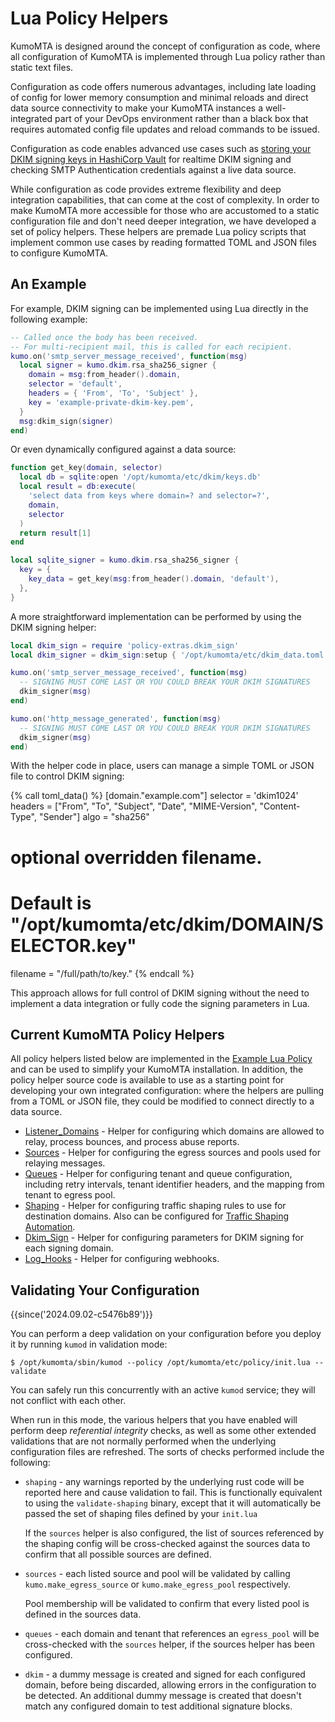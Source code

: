 # Lua Policy Helpers

KumoMTA is designed around the concept of configuration as code, where all configuration of KumoMTA is implemented through Lua policy rather than static text files.

Configuration as code offers numerous advantages, including late loading of config for lower memory consumption and minimal reloads and direct data source connectivity to make your KumoMTA instances a well-integrated part of your DevOps environment rather than a black box that requires automated config file updates and reload commands to be issued.

Configuration as code enables advanced use cases such as [storing your DKIM signing keys in HashiCorp Vault](../policy/hashicorp_vault.md) for realtime DKIM signing and checking SMTP Authentication credentials against a live data source.

While configuration as code provides extreme flexibility and deep integration capabilities, that can come at the cost of complexity. In order to make KumoMTA more accessible for those who are accustomed to a static configuration file and don't need deeper integration, we have developed a set of policy helpers. These helpers are premade Lua policy scripts that implement common use cases by reading formatted TOML and JSON files to configure KumoMTA.

## An Example

For example, DKIM signing can be implemented using Lua directly in the following example:

```lua
-- Called once the body has been received.
-- For multi-recipient mail, this is called for each recipient.
kumo.on('smtp_server_message_received', function(msg)
  local signer = kumo.dkim.rsa_sha256_signer {
    domain = msg:from_header().domain,
    selector = 'default',
    headers = { 'From', 'To', 'Subject' },
    key = 'example-private-dkim-key.pem',
  }
  msg:dkim_sign(signer)
end)
```

Or even dynamically configured against a data source:

```lua
function get_key(domain, selector)
  local db = sqlite:open '/opt/kumomta/etc/dkim/keys.db'
  local result = db:execute(
    'select data from keys where domain=? and selector=?',
    domain,
    selector
  )
  return result[1]
end

local sqlite_signer = kumo.dkim.rsa_sha256_signer {
  key = {
    key_data = get_key(msg:from_header().domain, 'default'),
  },
}
```

A more straightforward implementation can be performed by using the DKIM signing helper:

```lua
local dkim_sign = require 'policy-extras.dkim_sign'
local dkim_signer = dkim_sign:setup { '/opt/kumomta/etc/dkim_data.toml' }

kumo.on('smtp_server_message_received', function(msg)
  -- SIGNING MUST COME LAST OR YOU COULD BREAK YOUR DKIM SIGNATURES
  dkim_signer(msg)
end)

kumo.on('http_message_generated', function(msg)
  -- SIGNING MUST COME LAST OR YOU COULD BREAK YOUR DKIM SIGNATURES
  dkim_signer(msg)
end)
```

With the helper code in place, users can manage a simple TOML or JSON file to control DKIM signing:

{% call toml_data() %}
[domain."example.com"]
selector = 'dkim1024'
headers = ["From", "To", "Subject", "Date", "MIME-Version", "Content-Type", "Sender"]
algo = "sha256"

# optional overridden filename.
# Default is "/opt/kumomta/etc/dkim/DOMAIN/SELECTOR.key"
filename = "/full/path/to/key."
{% endcall %}

This approach allows for full control of DKIM signing without the need to implement a data integration or fully code the signing parameters in Lua.

## Current KumoMTA Policy Helpers

All policy helpers listed below are implemented in the [Example Lua Policy](./example.md) and can be used to simplify your KumoMTA installation. In addition, the policy helper source code is available to use as a starting point for developing your own integrated configuration: where the helpers are pulling from a TOML or JSON file, they could be modified to connect directly to a data source.

* [Listener_Domains](./domains.md#using-the-listener_domainslua-policy-helper) - Helper for configuring which domains are allowed to relay, process bounces, and process abuse reports.
* [Sources](./sendingips.md#using-the-sourceslua-policy-helper) - Helper for configuring the egress sources and pools used for relaying messages.
* [Queues](./queuemanagement.md#using-the-queues-helper) - Helper for configuring tenant and queue configuration, including retry intervals, tenant identifier headers, and the mapping from tenant to egress pool.
* [Shaping](./trafficshaping.md#using-the-shapinglua-helper) - Helper for configuring traffic shaping rules to use for destination domains. Also can be configured for [Traffic Shaping Automation](trafficshaping.md).
* [Dkim_Sign](./dkim.md#using-the-dkim_signlua-policy-helper) - Helper for configuring parameters for DKIM signing for each signing domain.
* [Log_Hooks](../operation/webhooks.md#using-the-log_hookslua-helper) - Helper for configuring webhooks.

## Validating Your Configuration

{{since('2024.09.02-c5476b89')}}

You can perform a deep validation on your configuration before you deploy it by
running `kumod` in validation mode:

```console
$ /opt/kumomta/sbin/kumod --policy /opt/kumomta/etc/policy/init.lua --validate
```

You can safely run this concurrently with an active `kumod` service; they will
not conflict with each other.

When run in this mode, the various helpers that you have enabled will perform
deep *referential integrity* checks, as well as some other extended validations that
are not normally performed when the underlying configuration files are refreshed.
The sorts of checks performed include the following:

   * `shaping` - any warnings reported by the underlying rust code
      will be reported here and cause validation to fail. This is
      functionally equivalent to using the `validate-shaping` binary,
      except that it will automatically be passed the set of shaping
      files defined by your `init.lua`

      If the `sources` helper is also configured, the list of sources
      referenced by the shaping config will be cross-checked against
      the sources data to confirm that all possible sources are defined.

   * `sources` - each listed source and pool will be validated by
      calling `kumo.make_egress_source` or `kumo.make_egress_pool`
      respectively.

      Pool membership will be validated to confirm that every
      listed pool is defined in the sources data.

   * `queues` - each domain and tenant that references an `egress_pool`
      will be cross-checked with the `sources` helper, if the sources
      helper has been configured.

   * `dkim` - a dummy message is created and signed for each configured
      domain, before being discarded, allowing errors in the configuration to
      be detected.  An additional dummy message is created that doesn't match
      any configured domain to test additional signature blocks.
